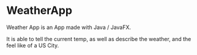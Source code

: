# WeatherApp
Weather App is an App made with Java / JavaFX.

It is able to tell the current temp, as well as describe the weather, and the feel like of a US City.
